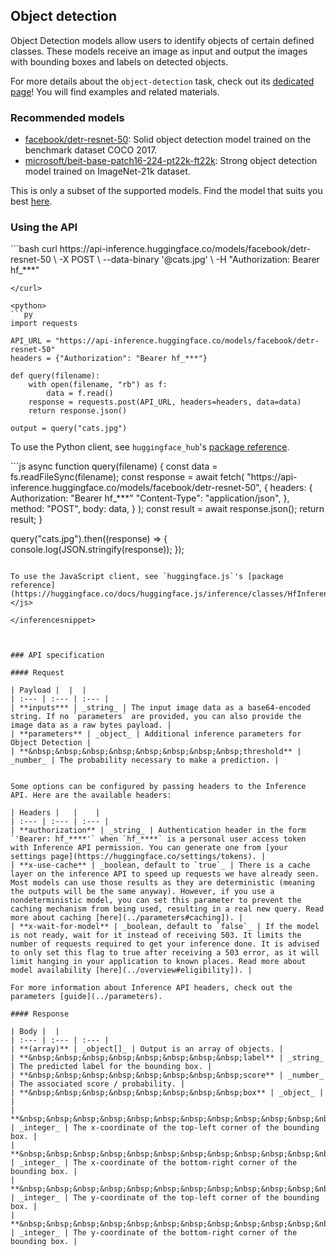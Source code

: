 <!---
This markdown file has been generated from a script. Please do not edit it directly.
For more details, check out:
- the `generate.ts` script: https://github.com/huggingface/hub-docs/blob/main/scripts/api-inference/scripts/generate.ts
- the task template defining the sections in the page: https://github.com/huggingface/hub-docs/tree/main/scripts/api-inference/templates/task/object-detection.handlebars
- the input jsonschema specifications used to generate the input markdown table: https://github.com/huggingface/huggingface.js/blob/main/packages/tasks/src/tasks/object-detection/spec/input.json
- the output jsonschema specifications used to generate the output markdown table: https://github.com/huggingface/huggingface.js/blob/main/packages/tasks/src/tasks/object-detection/spec/output.json
- the snippets used to generate the example:
  - curl: https://github.com/huggingface/huggingface.js/blob/main/packages/tasks/src/snippets/curl.ts
  - python: https://github.com/huggingface/huggingface.js/blob/main/packages/tasks/src/snippets/python.ts
  - javascript: https://github.com/huggingface/huggingface.js/blob/main/packages/tasks/src/snippets/js.ts
- the "tasks" content for recommended models: https://huggingface.co/api/tasks
--->

## Object detection

Object Detection models allow users to identify objects of certain defined classes. These models receive an image as input and output the images with bounding boxes and labels on detected objects.

<Tip>

For more details about the `object-detection` task, check out its [dedicated page](https://huggingface.co/tasks/object-detection)! You will find examples and related materials.

</Tip>

### Recommended models

- [facebook/detr-resnet-50](https://huggingface.co/facebook/detr-resnet-50): Solid object detection model trained on the benchmark dataset COCO 2017.
- [microsoft/beit-base-patch16-224-pt22k-ft22k](https://huggingface.co/microsoft/beit-base-patch16-224-pt22k-ft22k): Strong object detection model trained on ImageNet-21k dataset.

This is only a subset of the supported models. Find the model that suits you best [here](https://huggingface.co/models?inference=warm&pipeline_tag=object-detection&sort=trending).

### Using the API


<inferencesnippet>

<curl>
```bash
curl https://api-inference.huggingface.co/models/facebook/detr-resnet-50 \
	-X POST \
	--data-binary '@cats.jpg' \
	-H "Authorization: Bearer hf_***"

```
</curl>

<python>
```py
import requests

API_URL = "https://api-inference.huggingface.co/models/facebook/detr-resnet-50"
headers = {"Authorization": "Bearer hf_***"}

def query(filename):
    with open(filename, "rb") as f:
        data = f.read()
    response = requests.post(API_URL, headers=headers, data=data)
    return response.json()

output = query("cats.jpg")
```

To use the Python client, see `huggingface_hub`'s [package reference](https://huggingface.co/docs/huggingface_hub/package_reference/inference_client#huggingface_hub.InferenceClient.object_detection).
</python>

<js>
```js
async function query(filename) {
	const data = fs.readFileSync(filename);
	const response = await fetch(
		"https://api-inference.huggingface.co/models/facebook/detr-resnet-50",
		{
			headers: {
				Authorization: "Bearer hf_***"
				"Content-Type": "application/json",
			},
			method: "POST",
			body: data,
		}
	);
	const result = await response.json();
	return result;
}

query("cats.jpg").then((response) => {
	console.log(JSON.stringify(response));
});
```

To use the JavaScript client, see `huggingface.js`'s [package reference](https://huggingface.co/docs/huggingface.js/inference/classes/HfInference#objectdetection).
</js>

</inferencesnippet>



### API specification

#### Request

| Payload |  |  |
| :--- | :--- | :--- |
| **inputs*** | _string_ | The input image data as a base64-encoded string. If no `parameters` are provided, you can also provide the image data as a raw bytes payload. |
| **parameters** | _object_ | Additional inference parameters for Object Detection |
| **&nbsp;&nbsp;&nbsp;&nbsp;&nbsp;&nbsp;&nbsp;&nbsp;threshold** | _number_ | The probability necessary to make a prediction. |


Some options can be configured by passing headers to the Inference API. Here are the available headers:

| Headers |   |    |
| :--- | :--- | :--- |
| **authorization** | _string_ | Authentication header in the form `'Bearer: hf_****'` when `hf_****` is a personal user access token with Inference API permission. You can generate one from [your settings page](https://huggingface.co/settings/tokens). |
| **x-use-cache** | _boolean, default to `true`_ | There is a cache layer on the inference API to speed up requests we have already seen. Most models can use those results as they are deterministic (meaning the outputs will be the same anyway). However, if you use a nondeterministic model, you can set this parameter to prevent the caching mechanism from being used, resulting in a real new query. Read more about caching [here](../parameters#caching]). |
| **x-wait-for-model** | _boolean, default to `false`_ | If the model is not ready, wait for it instead of receiving 503. It limits the number of requests required to get your inference done. It is advised to only set this flag to true after receiving a 503 error, as it will limit hanging in your application to known places. Read more about model availability [here](../overview#eligibility]). |

For more information about Inference API headers, check out the parameters [guide](../parameters).

#### Response

| Body |  |
| :--- | :--- | :--- |
| **(array)** | _object[]_ | Output is an array of objects. |
| **&nbsp;&nbsp;&nbsp;&nbsp;&nbsp;&nbsp;&nbsp;&nbsp;label** | _string_ | The predicted label for the bounding box. |
| **&nbsp;&nbsp;&nbsp;&nbsp;&nbsp;&nbsp;&nbsp;&nbsp;score** | _number_ | The associated score / probability. |
| **&nbsp;&nbsp;&nbsp;&nbsp;&nbsp;&nbsp;&nbsp;&nbsp;box** | _object_ |  |
| **&nbsp;&nbsp;&nbsp;&nbsp;&nbsp;&nbsp;&nbsp;&nbsp;&nbsp;&nbsp;&nbsp;&nbsp;&nbsp;&nbsp;&nbsp;&nbsp;xmin** | _integer_ | The x-coordinate of the top-left corner of the bounding box. |
| **&nbsp;&nbsp;&nbsp;&nbsp;&nbsp;&nbsp;&nbsp;&nbsp;&nbsp;&nbsp;&nbsp;&nbsp;&nbsp;&nbsp;&nbsp;&nbsp;xmax** | _integer_ | The x-coordinate of the bottom-right corner of the bounding box. |
| **&nbsp;&nbsp;&nbsp;&nbsp;&nbsp;&nbsp;&nbsp;&nbsp;&nbsp;&nbsp;&nbsp;&nbsp;&nbsp;&nbsp;&nbsp;&nbsp;ymin** | _integer_ | The y-coordinate of the top-left corner of the bounding box. |
| **&nbsp;&nbsp;&nbsp;&nbsp;&nbsp;&nbsp;&nbsp;&nbsp;&nbsp;&nbsp;&nbsp;&nbsp;&nbsp;&nbsp;&nbsp;&nbsp;ymax** | _integer_ | The y-coordinate of the bottom-right corner of the bounding box. |

